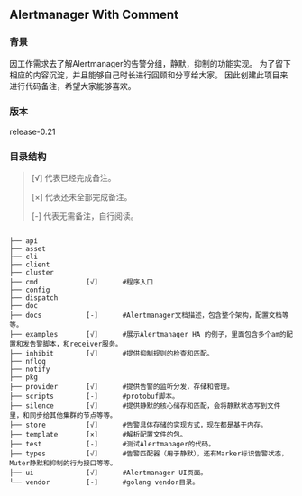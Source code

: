 ## Alertmanager With Comment

### 背景
因工作需求去了解Alertmanager的告警分组，静默，抑制的功能实现。
为了留下相应的内容沉淀，并且能够自己时长进行回顾和分享给大家。
因此创建此项目来进行代码备注，希望大家能够喜欢。

### 版本
release-0.21

### 目录结构
>[√] 代表已经完成备注。
>
>[×] 代表还未全部完成备注。
>
>[-] 代表无需备注，自行阅读。

````

├── api
├── asset
├── cli
├── client
├── cluster
├── cmd            [√]      #程序入口
├── config
├── dispatch
├── doc
├── docs           [-]      #Alertmanager文档描述，包含整个架构，配置文档等等。
├── examples       [√]      #展示Alertmanager HA 的例子，里面包含多个am的配置和发告警脚本，和receiver服务。
├── inhibit        [√]      #提供抑制规则的检查和匹配。
├── nflog
├── notify
├── pkg
├── provider       [√]      #提供告警的监听分发，存储和管理。
├── scripts        [-]      #protobuf脚本。
├── silence        [√]      #提供静默的核心储存和匹配，会将静默状态写到文件里，和同步给其他集群的节点等等。
├── store          [√]      #告警具体存储的实现方式，现在都是基于内存。
├── template       [×]      #解析配置文件的包。
├── test           [-]      #测试Alertmanager的代码。
├── types          [√]      #告警匹配器（用于静默），还有Marker标识告警状态，Muter静默和抑制的行为接口等等。
├── ui             [√]      #Alertmanager UI页面。
└── vendor         [-]      #golang vendor目录。

````


